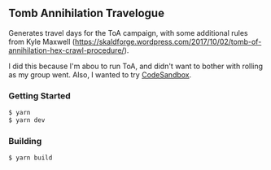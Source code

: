 ## Tomb Annihilation Travelogue

Generates travel days for the ToA campaign, with some additional rules from Kyle
Maxwell
(https://skaldforge.wordpress.com/2017/10/02/tomb-of-annihilation-hex-crawl-procedure/).

I did this because I'm abou to run ToA, and didn't want to bother with rolling
as my group went. Also, I wanted to try [CodeSandbox](https://codesandbox.io).

### Getting Started

```bash
$ yarn
$ yarn dev
```

### Building

```bash
$ yarn build
```
